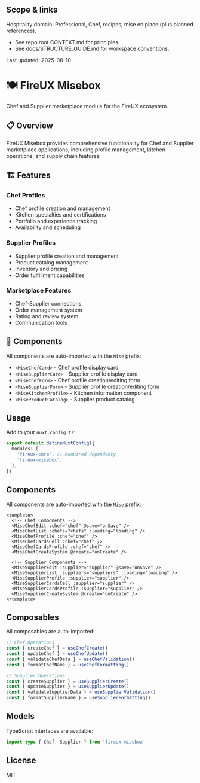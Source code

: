 ## Scope & links
Hospitality domain: Professional, Chef, recipes, mise en place (plus planned references).
- See repo root CONTEXT.md for principles.
- See docs/STRUCTURE_GUIDE.md for workspace conventions.

Last updated: 2025-08-10
# 🍽️ FireUX Misebox

Chef and Supplier marketplace module for the FireUX ecosystem.

## 📋 Overview

FireUX Misebox provides comprehensive functionality for Chef and Supplier marketplace applications, including profile management, kitchen operations, and supply chain features.

## 🏗️ Features

### Chef Profiles

- Chef profile creation and management
- Kitchen specialties and certifications
- Portfolio and experience tracking
- Availability and scheduling

### Supplier Profiles

- Supplier profile creation and management
- Product catalog management
- Inventory and pricing
- Order fulfillment capabilities

### Marketplace Features

- Chef-Supplier connections
- Order management system
- Rating and review system
- Communication tools

## 🎨 Components

All components are auto-imported with the `Mise` prefix:

- `<MiseChefCard>` - Chef profile display card
- `<MiseSupplierCard>` - Supplier profile display card
- `<MiseChefForm>` - Chef profile creation/editing form
- `<MiseSupplierForm>` - Supplier profile creation/editing form
- `<MiseKitchenProfile>` - Kitchen information component
- `<MiseProductCatalog>` - Supplier product catalog

## Usage

Add to your `nuxt.config.ts`:

```typescript
export default defineNuxtConfig({
  modules: [
    'fireux-core', // Required dependency
    'fireux-misebox',
  ],
})
```

## Components

All components are auto-imported with the `Mise` prefix:

```vue
<template>
  <!-- Chef Components -->
  <MiseChefEdit :chef="chef" @save="onSave" />
  <MiseChefList :chefs="chefs" :loading="loading" />
  <MiseChefProfile :chef="chef" />
  <MiseChefCardsCell :chef="chef" />
  <MiseChefCardsProfile :chef="chef" />
  <MiseChefCreateSystem @create="onCreate" />

  <!-- Supplier Components -->
  <MiseSupplierEdit :supplier="supplier" @save="onSave" />
  <MiseSupplierList :suppliers="suppliers" :loading="loading" />
  <MiseSupplierProfile :supplier="supplier" />
  <MiseSupplierCardsCell :supplier="supplier" />
  <MiseSupplierCardsProfile :supplier="supplier" />
  <MiseSupplierCreateSystem @create="onCreate" />
</template>
```

## Composables

All composables are auto-imported:

```typescript
// Chef Operations
const { createChef } = useChefCreate()
const { updateChef } = useChefUpdate()
const { validateChefData } = useChefValidation()
const { formatChefName } = useChefFormatting()

// Supplier Operations
const { createSupplier } = useSupplierCreate()
const { updateSupplier } = useSupplierUpdate()
const { validateSupplierData } = useSupplierValidation()
const { formatSupplierName } = useSupplierFormatting()
```

## Models

TypeScript interfaces are available:

```typescript
import type { Chef, Supplier } from 'fireux-misebox'
```

## License

MIT
